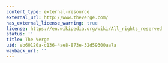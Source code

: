 ```yaml
---
content_type: external-resource
external_url: http://www.theverge.com/
has_external_license_warning: true
license: https://en.wikipedia.org/wiki/All_rights_reserved
status: ''
title: The Verge
uid: eb60120a-c136-4ae8-873e-32d59300aa7a
wayback_url: ''
---
```

